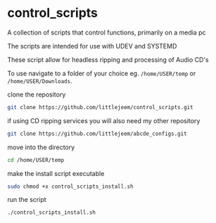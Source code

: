 # control_scripts
A collection of scripts that control functions, primarily on a media pc

The scripts are intended for use with UDEV and SYSTEMD

These script allow for headless ripping and processing of Audio CD's

To use navigate to a folder of your choice eg. ```/home/USER/temp``` or ```/home/USER/Downloads```.

clone the repository
```bash
git clone https://github.com/littlejeem/control_scripts.git
```

if using CD ripping services you will also need my other repository
```bash
git clone https://github.com/littlejeem/abcde_configs.git
```

move into the directory
```bash
cd /home/USER/temp
```

make the install script executable
```bash
sudo chmod +x control_scripts_install.sh
```

run the script
```bash
./control_scripts_install.sh
```
